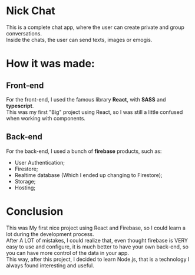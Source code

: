 # Nick Chat

This is a complete chat app, where the user can create private and group conversations.<br>
Inside the chats, the user can send texts, images or emogis.

# How it was made:

## Front-end

For the front-end, I used the famous library **React**, with **SASS** and **typescript**.<br>
This was my first "Big" project using React, so I was still a little confused when working with components.

## Back-end

For the back-end, I used a bunch of **firebase** products, such as:<br>
- User Authentication;
- Firestore;
- Realtime database (Which I ended up changing to Firestore);
- Storage;
- Hosting;

# Conclusion

This was My first nice project using React and Firebase, so I could learn a lot during the development process.<br>
After A LOT of mistakes, I could realize that, even thought firebase is VERY easy to use and configure, it is much better to have your own back-end, so you can have more control of the data in your app.<br>
This way, after this project, I decided to learn Node.js, that is a technology I always found interesting and useful.
